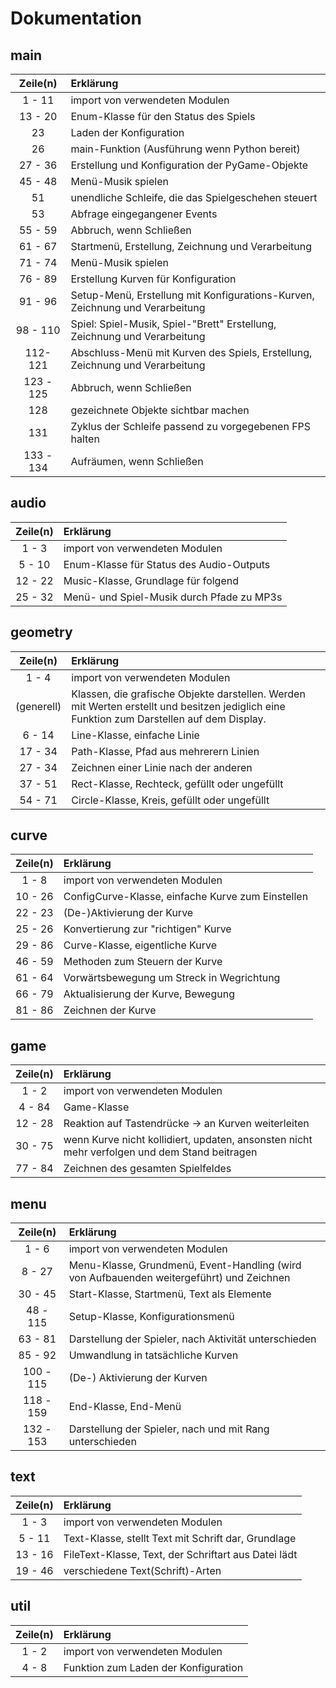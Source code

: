 # Dokumentation

## main

| Zeile(n) | Erklärung |
|:-:|:-|
| 1 - 11 | import von verwendeten Modulen |
| 13 - 20 | Enum-Klasse für den Status des Spiels |
| 23 | Laden der Konfiguration |
| 26 | main-Funktion (Ausführung wenn Python bereit) |
| 27 - 36 | Erstellung und Konfiguration der PyGame-Objekte |
| 45 - 48 | Menü-Musik spielen |
| 51 | unendliche Schleife, die das Spielgeschehen steuert |
| 53 | Abfrage eingegangener Events |
| 55 - 59 | Abbruch, wenn Schließen |
| 61 - 67 | Startmenü, Erstellung, Zeichnung und Verarbeitung |
| 71 - 74 | Menü-Musik spielen |
| 76 - 89 | Erstellung Kurven für Konfiguration |
| 91 - 96 | Setup-Menü, Erstellung mit Konfigurations-Kurven, Zeichnung und Verarbeitung |
| 98 - 110 | Spiel: Spiel-Musik, Spiel-"Brett" Erstellung, Zeichnung und Verarbeitung |
| 112- 121 | Abschluss-Menü mit Kurven des Spiels, Erstellung, Zeichnung und Verarbeitung |
| 123 - 125 | Abbruch, wenn Schließen |
| 128 | gezeichnete Objekte sichtbar machen |
| 131 | Zyklus der Schleife passend zu vorgegebenen FPS halten |
| 133 - 134 | Aufräumen, wenn Schließen |


## audio
| Zeile(n) | Erklärung |
|:-:|:-|
| 1 - 3 | import von verwendeten Modulen |
| 5 - 10 | Enum-Klasse für Status des Audio-Outputs |
| 12 - 22 | Music-Klasse, Grundlage für folgend |
| 25 - 32 | Menü- und Spiel-Musik durch Pfade zu MP3s |


## geometry
| Zeile(n) | Erklärung |
|:-:|:-|
| 1 - 4 | import von verwendeten Modulen |
| (generell) | Klassen, die grafische Objekte darstellen. Werden mit Werten erstellt und besitzen jediglich eine Funktion zum Darstellen auf dem Display. |
| 6 - 14 | Line-Klasse, einfache Linie |
| 17 - 34 | Path-Klasse, Pfad aus mehrerern Linien |
| 27 - 34 | Zeichnen einer Linie nach der anderen |
| 37 - 51 | Rect-Klasse, Rechteck, gefüllt oder ungefüllt |
| 54 - 71 | Circle-Klasse, Kreis, gefüllt oder ungefüllt |


## curve
| Zeile(n) | Erklärung |
|:-:|:-|
| 1 - 8 | import von verwendeten Modulen |
| 10 - 26 | ConfigCurve-Klasse, einfache Kurve zum Einstellen |
| 22 - 23 | (De-)Aktivierung der Kurve |
| 25 - 26 | Konvertierung zur "richtigen" Kurve |
| 29 - 86 | Curve-Klasse, eigentliche Kurve |
| 46 - 59 | Methoden zum Steuern der Kurve |
| 61 - 64 | Vorwärtsbewegung um Streck in Wegrichtung |
| 66 - 79 | Aktualisierung der Kurve, Bewegung |
| 81 - 86 | Zeichnen der Kurve |


## game
| Zeile(n) | Erklärung |
|:-:|:-|
| 1 - 2 | import von verwendeten Modulen |
| 4 - 84 | Game-Klasse |
| 12 - 28 | Reaktion auf Tastendrücke -> an Kurven weiterleiten |
| 30 - 75 | wenn Kurve nicht kollidiert, updaten, ansonsten nicht mehr verfolgen und dem Stand beitragen |
| 77 - 84 | Zeichnen des gesamten Spielfeldes |


## menu
| Zeile(n) | Erklärung |
|:-:|:-|
| 1 - 6 | import von verwendeten Modulen |
| 8 - 27 | Menu-Klasse, Grundmenü, Event-Handling (wird von Aufbauenden weitergeführt) und Zeichnen |
| 30 - 45 | Start-Klasse, Startmenü, Text als Elemente |
| 48 - 115 | Setup-Klasse, Konfigurationsmenü |
| 63 - 81 | Darstellung der Spieler, nach Aktivität unterschieden |
| 85 - 92 | Umwandlung in tatsächliche Kurven |
| 100 - 115 | (De-) Aktivierung der Kurven |
| 118 - 159 | End-Klasse, End-Menü |
| 132 - 153 | Darstellung der Spieler, nach und mit Rang unterschieden |


## text
| Zeile(n) | Erklärung |
|:-:|:-|
| 1 - 3 | import von verwendeten Modulen |
| 5 - 11 | Text-Klasse, stellt Text mit Schrift dar, Grundlage |
| 13 - 16 | FileText-Klasse, Text, der Schriftart aus Datei lädt |
| 19 - 46 | verschiedene Text(Schrift)-Arten |


## util
| Zeile(n) | Erklärung |
|:-:|:-|
| 1 - 2 | import von verwendeten Modulen |
| 4 - 8 | Funktion zum Laden der Konfiguration |
